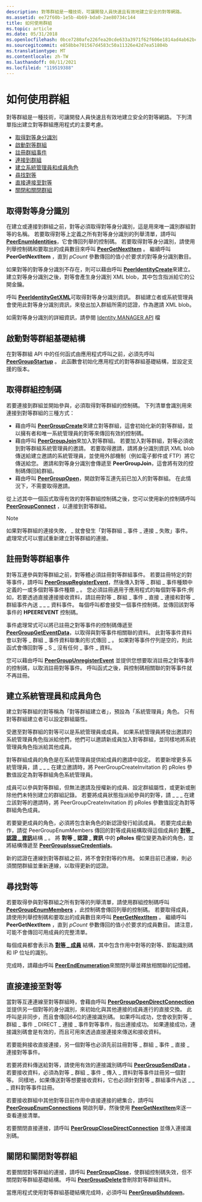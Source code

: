 ```yaml
---
description: 對等群組是一種技術，可讓開發人員快速且有效地建立安全的對等網路。
ms.assetid: ee72f60b-1e5b-4b69-bda0-2ae80734c144
title: 如何使用群組
ms.topic: article
ms.date: 05/31/2018
ms.openlocfilehash: 0bce7280afe226fea20cde633a3971f62f606e1814ad4ab62bcc09025a125e72
ms.sourcegitcommit: e858bbe701567d4583c50a11326e42d7ea51804b
ms.translationtype: MT
ms.contentlocale: zh-TW
ms.lasthandoff: 08/11/2021
ms.locfileid: "119519388"
---
```

# <a name="how-to-work-with-groups"></a>如何使用群組

對等群組是一種技術，可讓開發人員快速且有效地建立安全的對等網路。 下列清單指出建立對等群組應用程式的主要考慮。

-   [取得對等身分識別](#obtaining-a-peer-identity)
-   [啟動對等群組](#starting-up-the-peer-grouping-infrastructure)
-   [註冊群組事件](#registering-for-peer-grouping-events)
-   [連接到群組](#obtaining-a-group-handle)
-   [建立系統管理員和成員角色](#creating-administrator-and-member-roles)
-   [尋找對等](#finding-a-peer)
-   [直接連接至對等](#connecting-directly-to-a-peer)
-   [關閉和關閉群組](#closing-and-shutting-down-a-peer-group)

## <a name="obtaining-a-peer-identity"></a>取得對等身分識別

在建立或連接到群組之前，對等必須取得對等身分識別，這是用來唯一識別群組對等的名稱。 若要取得對等上定義之所有對等身分識別的列舉清單，請呼叫 [**PeerEnumIdentities**](/windows/desktop/api/P2P/nf-p2p-peerenumidentities)，它會傳回列舉的控制碼。 若要取得對等身分識別，請使用列舉控制碼和要取出的成員數目來呼叫 [**PeerGetNextItem**](/windows/desktop/api/P2P/nf-p2p-peergetnextitem) 。 繼續呼叫 **PeerGetNextItem** ，直到 *pCount* 參數傳回的值小於要求的對等身分識別數目。

如果對等的對等身分識別不存在，則可以藉由呼叫 [**PeerIdentityCreate**](/windows/desktop/api/P2P/nf-p2p-peeridentitycreate)來建立。 建立對等身分識別之後，對等會產生身分識別 XML blob，其中包含指派給它的公開金鑰。

呼叫 [**PeerIdentityGetXML**](/windows/desktop/api/P2P/nf-p2p-peeridentitygetxml)可取得對等身分識別資訊。 群組建立者或系統管理員會使用此對等身分識別資訊，來發出加入群組所需的認證，作為邀請 XML blob。

如需對等身分識別的詳細資訊，請參閱 [Identity MANAGER API](identity-manager-api.md) 檔

## <a name="starting-up-the-peer-grouping-infrastructure"></a>啟動對等群組基礎結構

在對等群組 API 中的任何函式由應用程式呼叫之前，必須先呼叫 [**PeerGroupStartup**](/windows/desktop/api/P2P/nf-p2p-peergroupstartup) 。 此函數會初始化應用程式的對等群組基礎結構，並設定支援的版本。

## <a name="obtaining-a-group-handle"></a>取得群組控制碼

若要連接到群組並開始參與，必須取得對等群組的控制碼。 下列清單會識別用來連接到對等群組的三種方式：

-   藉由呼叫 [**PeerGroupCreate**](/windows/desktop/api/P2P/nf-p2p-peergroupcreate)來建立對等群組，這會初始化新的對等群組，並以擁有者和唯一系統管理員的對等來傳回有效的控制碼。
-   藉由呼叫 [**PeerGroupJoin**](/windows/desktop/api/P2P/nf-p2p-peergroupjoin)來加入對等群組。 若要加入對等群組，對等必須收到對等群組系統管理員的邀請。 若要取得邀請，請將身分識別資訊 XML blob 傳送給建立邀請的系統管理員，並使用外部機制（例如電子郵件或 FTP）將它傳送給您。 邀請和對等身分識別會傳遞至 **PeerGroupJoin**，這會將有效的控制碼傳回給群組。
-   藉由呼叫 [**PeerGroupOpen**](/windows/desktop/api/P2P/nf-p2p-peergroupopen)，開啟對等互連先前已加入的對等群組。 在此情況下，不需要取得邀請。

從上述其中一個函式取得有效的對等群組控制碼之後，您可以使用新的控制碼呼叫 [**PeerGroupConnect**](/windows/desktop/api/P2P/nf-p2p-peergroupconnect) ，以連接到對等群組。

> [!Note]  
> 如果對等群組的連接失敗， \_ 就會發生「對等群組 \_ 事件 \_ 連接 \_ 失敗」事件。 處理常式可以嘗試重新建立對等群組的連接。

 

## <a name="registering-for-peer-grouping-events"></a>註冊對等群組事件

對等互連參與對等群組之前，對等體必須註冊對等群組事件。 若要註冊特定的對等事件，請呼叫 [**PeerGroupRegisterEvent**](/windows/desktop/api/P2P/nf-p2p-peergroupregisterevent)，然後傳入對等 \_ 群組 \_ 事件種類中定義的一或多個對等事件種類 \_ 。 您必須註冊適用于應用程式的每個對等事件;例如，若要透過直接連接接收資料，請註冊對等 \_ 群組 \_ 事件 \_ 直接 \_ 連接和對等 \_ 群組事件內送 \_ \_ \_ 資料事件。 每個呼叫都會接受一個事件控制碼，並傳回該對等事件的 **HPEEREVENT** 控制碼。

事件處理常式可以將已註冊之對等事件的控制碼傳遞至 [**PeerGroupGetEventData**](/windows/desktop/api/P2P/nf-p2p-peergroupgeteventdata)，以取得與對等事件相關聯的資料。 此對等事件資料會以對等 \_ 群組 \_ 事件資料聯集的形式傳回 \_ 。 如果對等事件佇列是空的，則此函式會傳回對等 \_ S \_ 沒有任何 \_ 事件 \_ 資料。

您可以藉由呼叫 [**PeerGroupUnregisterEvent**](/windows/desktop/api/P2P/nf-p2p-peergroupunregisterevent) 並提供您想要取消註冊之對等事件的控制碼，以取消註冊對等事件。 呼叫函式之後，與控制碼相關聯的對等事件就不再註冊。

## <a name="creating-administrator-and-member-roles"></a>建立系統管理員和成員角色

建立對等群組的對等稱為「對等群組建立者」，預設為「系統管理員」角色。 只有對等群組建立者可以設定群組屬性。

受邀至對等群組的對等可以是系統管理員或成員。 如果系統管理員將發出邀請的系統管理員角色指派給他們，他們可以邀請新成員加入對等群組，並同樣地將系統管理員角色指派給其他成員。

對等群組成員的角色是在系統管理員提供給成員的邀請中設定。 若要新增更多系統管理員，請 [](/windows/desktop/api/P2P/nf-p2p-peergroupcreateinvitation) \_ \_ \_ 在建立邀請時，將 PeerGroupCreateInvitation 的 pRoles 參數值設定為對等群組角色系統管理員。

成員可以參與對等群組，但無法邀請及授權新的成員、設定群組屬性，或更新或刪除他們未特別建立的群組記錄。 若要將成員狀態指派給參與的對等，請 [](/windows/desktop/api/P2P/nf-p2p-peergroupcreateinvitation) \_ \_ \_ 在建立該對等的邀請時，將 PeerGroupCreateInvitation 的 pRoles 參數值設定為對等群組角色成員。

若要變更成員的角色，必須將包含新角色的新認證發行給該成員。 若要完成此動作，請從 PeerGroupEnumMembers 傳回的對等成員結構取得這個成員的 [**對等 \_ 認證 \_ 資訊**](/windows/desktop/api/P2P/ns-p2p-peer_credential_info)結構 \_ 。 [](/windows/desktop/api/P2P/nf-p2p-peergroupenummembers) 將 **對等 \_ 認證 \_ 資訊** 中的 **pRoles** 欄位變更為新的角色，並將結構傳遞至 [**PeerGroupIssueCredentials**](/windows/desktop/api/P2P/nf-p2p-peergroupissuecredentials)。

新的認證在連線到對等群組之前，將不會對對等的作用。 如果目前已連線，則必須關閉群組並重新連線，以取得更新的認證。

## <a name="finding-a-peer"></a>尋找對等

若要取得參與對等群組之所有對等的列舉清單，請使用群組控制碼呼叫 [**PeerGroupEnumMembers**](/windows/desktop/api/P2P/nf-p2p-peergroupenummembers) ，此控制碼會傳回列舉的控制碼。 若要取得成員，請使用列舉控制碼和要取出的成員數目來呼叫 [**PeerGetNextItem**](/windows/desktop/api/P2P/nf-p2p-peergetnextitem) 。 繼續呼叫 **PeerGetNextItem** ，直到 *pCount* 參數傳回的值小於要求的成員數目。 請注意，可能不會傳回可用成員的完整清單。

每個成員都會表示為 [**對等 \_ 成員**](/windows/desktop/api/P2P/ns-p2p-peer_member) 結構，其中包含作用中對等的對等、節點識別碼和 IP 位址的識別。

完成時，請藉由呼叫 [**PeerEndEnumeration**](/windows/desktop/api/P2P/nf-p2p-peerendenumeration)來關閉列舉並釋放相關聯的記憶體。

## <a name="connecting-directly-to-a-peer"></a>直接連接至對等

當對等互連連線至對等群組時，會藉由呼叫 [**PeerGroupOpenDirectConnection**](/windows/desktop/api/P2P/nf-p2p-peergroupopendirectconnection) 並提供另一個對等的身分識別，來初始化與其他連接的成員進行的直接交換。 此呼叫是非同步，而且會傳回64位的連接識別碼。 如果呼叫成功，您會收到對等 \_ 群組 \_ 事件 \_ DIRECT \_ 連接 \_ 事件對等事件，指出連接成功。 如果連接成功，連接識別碼會是有效的，而且可用來透過直接連接來傳送和接收資料。

若要能夠接收直接連接，另一個對等也必須先前註冊對等 \_ 群組 \_ 事件 \_ 直接 \_ 連接對等事件。

若要將資料傳送給對等，請使用有效的連接識別碼呼叫 [**PeerGroupSendData**](/windows/desktop/api/P2P/nf-p2p-peergroupsenddata) 。 若要接收資料，必須為對等 \_ 群組 \_ 事件 \_ 傳入 \_ 資料對等事件註冊另一個對等。 同樣地，如果傳送對等想要接收資料，它也必須針對對等 \_ 群組事件內送 \_ \_ \_ 資料對等事件註冊。

若要接收群組中其他對等目前作用中直接連接的總集合，請呼叫 [**PeerGroupEnumConnections**](/windows/desktop/api/P2P/nf-p2p-peergroupenumconnections) 開啟列舉，然後使用 [**PeerGetNextItem**](/windows/desktop/api/P2P/nf-p2p-peergetnextitem)來逐一查看連接清單。

若要關閉直接連接，請呼叫 [**PeerGroupCloseDirectConnection**](/windows/desktop/api/P2P/nf-p2p-peergroupclosedirectconnection) 並傳入連接識別碼。

## <a name="closing-and-shutting-down-a-peer-group"></a>關閉和關閉對等群組

若要關閉對等群組的連接，請呼叫 [**PeerGroupClose**](/windows/desktop/api/P2P/nf-p2p-peergroupclose)，使群組控制碼失效，但不關閉對等群組基礎結構。 呼叫 [**PeerGroupDelete**](/windows/desktop/api/P2P/nf-p2p-peergroupdelete)會刪除對等群組資料。

當應用程式使用對等群組基礎結構完成時，必須呼叫 [**PeerGroupShutdown**](/windows/desktop/api/P2P/nf-p2p-peergroupshutdown)。

 

 



